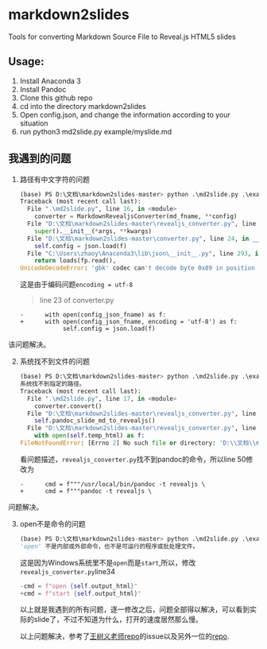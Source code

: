 # markdown2slides
Tools for converting Markdown Source File to Reveal.js HTML5 slides

## Usage:

1. Install Anaconda 3
2. Install Pandoc
3. Clone this github repo
4. cd into the directory markdown2slides
5. Open config.json, and change the information according to your situation
6. run python3 md2slide.py example/myslide.md

## 我遇到的问题

1. 路径有中文字符的问题

    ```python
    (base) PS D:\文档\markdown2slides-master> python .\md2slide.py .\example\myslide.md
    Traceback (most recent call last):
      File ".\md2slide.py", line 16, in <module>
        converter = MarkdownRevealjsConverter(md_fname, **config)
      File "D:\文档\markdown2slides-master\revealjs_converter.py", line 11, in __init__
        super().__init__(*args, **kwargs)
      File "D:\文档\markdown2slides-master\converter.py", line 24, in __init__
        self.config = json.load(f)
      File "C:\Users\zhaoy\Anaconda3\lib\json\__init__.py", line 293, in load
        return loads(fp.read(),
    UnicodeDecodeError: 'gbk' codec can't decode byte 0x89 in position 113: illegal multibyte sequence
    ```

    这是由于编码问题`encoding = utf-8`

    >line 23 of converter.py

    ```
    -      with open(config_json_fname) as f:
    +      with open(config_json_fname, encoding = 'utf-8') as f:
                self.config = json.load(f)
    ```

该问题解决。

2. 系统找不到文件的问题

    ```python
    (base) PS D:\文档\markdown2slides-master> python .\md2slide.py .\example\myslide.md
    系统找不到指定的路径。
    Traceback (most recent call last):
      File ".\md2slide.py", line 17, in <module>
        converter.convert()
      File "D:\文档\markdown2slides-master\revealjs_converter.py", line 25, in convert
        self.pandoc_slide_md_to_revealjs()
      File "D:\文档\markdown2slides-master\revealjs_converter.py", line 59, in pandoc_slide_md_to_revealjs
        with open(self.temp_html) as f:
    FileNotFoundError: [Errno 2] No such file or directory: 'D:\\文档\\markdown2slides-master\\example\\temp.html'
    ```

    看问题描述，`revealjs_converter.py`找不到pandoc的命令，所以line 50修改为

    ```git
    -      cmd = f"""/usr/local/bin/pandoc -t revealjs \
    +      cmd = f"""pandoc -t revealjs \
    ```

问题解决。

3. open不是命令的问题

    ```python
    (base) PS D:\文档\markdown2slides-master> python .\md2slide.py .\example\myslide.md
    'open' 不是内部或外部命令，也不是可运行的程序或批处理文件。
    ```

    这是因为Windows系统里不是`open`而是`start`,所以，修改`revealjs_converter.py`line34

    ```python
    -cmd = f"open {self.output_html}"
    +cmd = f"start {self.output_html}"
    ```

    以上就是我遇到的所有问题，逐一修改之后，问题全部得以解决，可以看到实际的slide了，不过不知道为什么，打开的速度居然那么慢。

    以上问题解决，参考了[王树义老师repo](https://github.com/wshuyi/markdown2slides)的issue以及另外一位的[repo](https://github.com/dumushui/markdown2slides).